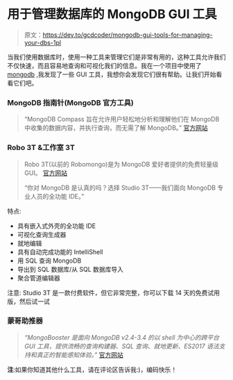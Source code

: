 # 用于管理数据库的 MongoDB GUI 工具

> 原文：<https://dev.to/gcdcoder/mongodb-gui-tools-for-managing-your-dbs-1pl>

当我们使用数据库时，使用一种工具来管理它们是非常有用的，这种工具允许我们不仅快速，而且容易地查询和可视化我们的信息。我在一个项目中使用了 [mongodb](https://www.mongodb.com/) ,我发现了一些 GUI 工具，我想你会发现它们很有帮助。让我们开始看看它们吧。

### MongoDB 指南针(MongoDB 官方工具)

> “MongoDB Compass 旨在允许用户轻松地分析和理解他们在 MongoDB 中收集的数据内容，并执行查询，而无需了解 MongoDB。” [官方网站](https://docs.mongodb.com/compass/current/#overview)

### Robo 3T &工作室 3T

> Robo 3T(以前的 Robomongo)是为 MongoDB 爱好者提供的免费轻量级 GUI。 [官方网站](https://robomongo.org/)
> 
> “你对 MongoDB 是认真的吗？选择 Studio 3T——我们面向 MongoDB 专业人员的全功能 IDE。”

特点:

*   具有嵌入式外壳的全功能 IDE
*   可视化查询生成器
*   就地编辑
*   具有自动完成功能的 IntelliShell
*   用 SQL 查询 MongoDB
*   导出到 SQL 数据库/从 SQL 数据库导入
*   聚合管道编辑器

注意: Studio 3T 是一款付费软件，但它非常完整，你可以下载 14 天的免费试用版，然后试一试

### 蒙哥助推器

> *“MongoBooster 是面向 MongoDB v2.4-3.4 的以 shell 为中心的跨平台 GUI 工具，提供流畅的查询构建器、SQL 查询、就地更新、ES2017 语法支持和真正的智能感知体验。”* [官方网站](https://mongobooster.com/)

**注**:如果你知道其他什么工具，请在评论区告诉我:)，编码快乐！